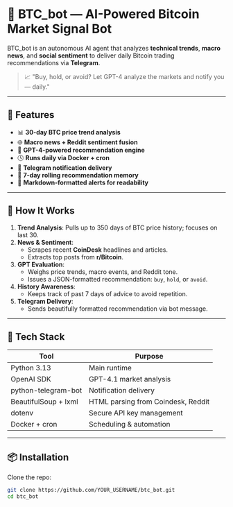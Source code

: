# 🤖 BTC_bot — AI-Powered Bitcoin Market Signal Bot

BTC_bot is an autonomous AI agent that analyzes **technical trends**, **macro news**, and **social sentiment** to deliver daily Bitcoin trading recommendations via **Telegram**.

> 📈 "Buy, hold, or avoid? Let GPT-4 analyze the markets and notify you — daily."

---

## 🚀 Features

- 📊 **30-day BTC price trend analysis**
- 🌐 **Macro news + Reddit sentiment fusion**
- 🧠 **GPT-4-powered recommendation engine**
- 🕓 **Runs daily via Docker + cron**
- 📡 **Telegram notification delivery**
- 🧾 **7-day rolling recommendation memory**
- 💬 **Markdown-formatted alerts for readability**

---

## 🧠 How It Works

1. **Trend Analysis**: Pulls up to 350 days of BTC price history; focuses on last 30.
2. **News & Sentiment**:
   - Scrapes recent **CoinDesk** headlines and articles.
   - Extracts top posts from **r/Bitcoin**.
3. **GPT Evaluation**:
   - Weighs price trends, macro events, and Reddit tone.
   - Issues a JSON-formatted recommendation: `buy`, `hold`, or `avoid`.
4. **History Awareness**:
   - Keeps track of past 7 days of advice to avoid repetition.
5. **Telegram Delivery**:
   - Sends beautifully formatted recommendation via bot message.

---

## 🧰 Tech Stack

| Tool               | Purpose                                  |
|--------------------|------------------------------------------|
| Python 3.13        | Main runtime                             |
| OpenAI SDK         | GPT-4.1 market analysis                    |
| python-telegram-bot| Notification delivery                    |
| BeautifulSoup + lxml | HTML parsing from Coindesk, Reddit    |
| dotenv             | Secure API key management                |
| Docker + cron      | Scheduling & automation                  |

---

## 📦 Installation

Clone the repo:

```bash
git clone https://github.com/YOUR_USERNAME/btc_bot.git
cd btc_bot
